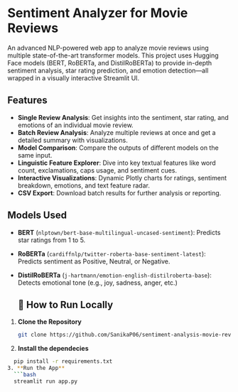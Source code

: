 #  Sentiment Analyzer for Movie Reviews

An advanced NLP-powered web app to analyze movie reviews using multiple state-of-the-art transformer models. This project uses Hugging Face models (BERT, RoBERTa, and DistilRoBERTa) to provide in-depth sentiment analysis, star rating prediction, and emotion detection—all wrapped in a visually interactive Streamlit UI.

##  Features

-  **Single Review Analysis**: Get insights into the sentiment, star rating, and emotions of an individual movie review.
-  **Batch Review Analysis**: Analyze multiple reviews at once and get a detailed summary with visualizations.
-  **Model Comparison**: Compare the outputs of different models on the same input.
-  **Linguistic Feature Explorer**: Dive into key textual features like word count, exclamations, caps usage, and sentiment cues.
-  **Interactive Visualizations**: Dynamic Plotly charts for ratings, sentiment breakdown, emotions, and text feature radar.
-  **CSV Export**: Download batch results for further analysis or reporting.

##  Models Used

- **BERT** (`nlptown/bert-base-multilingual-uncased-sentiment`): Predicts star ratings from 1 to 5.
- **RoBERTa** (`cardiffnlp/twitter-roberta-base-sentiment-latest`): Predicts sentiment as Positive, Neutral, or Negative.
- **DistilRoBERTa** (`j-hartmann/emotion-english-distilroberta-base`): Detects emotional tone (e.g., joy, sadness, anger, etc.)

  ## 📂 How to Run Locally

1. **Clone the Repository**

   ```bash
   git clone https://github.com/SanikaP06/sentiment-analysis-movie-reviews
2. **Install the dependecies**
 ```bash
   pip install -r requirements.txt
3. **Run the App**
   ```bash
   streamlit run app.py

